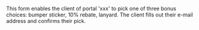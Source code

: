 This form enables the client of portal 'xxx' to pick one of three bonus choices: bumper sticker, 10% rebate, lanyard.
The client fills out their e-mail address and confirms their pick.
